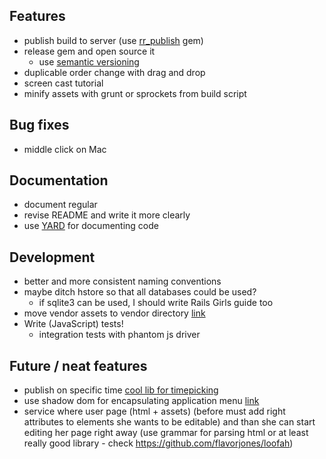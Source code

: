 ## Features
- publish build to server (use [rr_publish](https://github.com/zigomir/rr_publish) gem)
- release gem and open source it
	- use [semantic versioning](http://semver.org/)
- duplicable order change with drag and drop
- screen cast tutorial
- minify assets with grunt or sprockets from build script

## Bug fixes
- middle click on Mac

## Documentation
- document regular
- revise README and write it more clearly
- use [YARD](http://yardoc.org/) for documenting code

## Development
- better and more consistent naming conventions
- maybe ditch hstore so that all databases could be used?
	- if sqlite3 can be used, I should write Rails Girls guide too
- move vendor assets to vendor directory [link](http://prioritized.net/blog/gemify-assets-for-rails/)
- Write (JavaScript) tests!
	- integration tests with phantom js driver

## Future / neat features
- publish on specific time [cool lib for timepicking](http://amsul.ca/pickadate.js)
- use shadow dom for encapsulating application menu [link](http://www.html5rocks.com/en/tutorials/webcomponents/shadowdom/)
- service where user page (html + assets) (before must add right attributes to elements she wants to be editable) and than she can start editing her page right away (use grammar for parsing html or at least really good library - check https://github.com/flavorjones/loofah)
